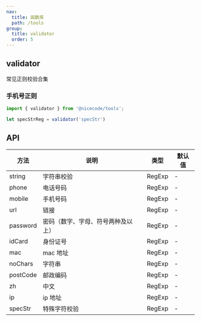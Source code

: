 ```yaml
---
nav:
  title: 函数库
  path: /tools
group:
  title: validator
  order: 5
---
```


## validator

常见正则校验合集

### 手机号正则

```js
import { validator } from '@nicecode/tools';

let specStrReg = validator('specStr')

```

## API

| 方法     | 说明                               | 类型   | 默认值 |
| -------- | ---------------------------------- | ------ | ------ |
| string   | 字符串校验                         | RegExp | -      |
| phone    | 电话号码                           | RegExp | -      |
| mobile   | 手机号码                           | RegExp | -      |
| url      | 链接                               | RegExp | -      |
| password | 密码（数字、字母、符号两种及以上） | RegExp | -      |
| idCard   | 身份证号                           | RegExp | -      |
| mac      | mac 地址                           | RegExp | -      |
| noChars  | 字符串                             | RegExp | -      |
| postCode | 邮政编码                           | RegExp | -      |
| zh       | 中文                               | RegExp | -      |
| ip       | ip 地址                            | RegExp | -      |
| specStr  | 特殊字符校验                         | RegExp | -      |
